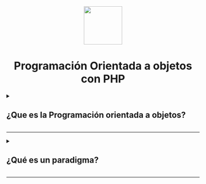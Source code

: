 <div align="center">
  <img align="center" src="https://github.com/Thomas-Boi/devicon/blob/master/icons/php/php-original.svg" height ="100px"/>
  
  # Programación Orientada a objetos con PHP 
</div>



<details>
  <summary>
    <h2>¿Que es la Programación orientada a objetos?</h2> 
  </summary>
  
***
La programación orientada a objetos (Poo) es un paradigma de programación, es decir, un modelo o estilo de programación que nos da unas guías sobre cómo trabajar con él. **se basa en el concepto de clases y objetos**.

Este tipo de programación se utiliza para estructurar un programa de software en piezas simples y reutilizables de planos de código (Clases) para crear instancias individuales de objetos.

Programar es resolver un problema, utilizando el gran poder del procesamiento que tienen las computadoras pero al igual que en la vida real un problema llega a presentar multiples soluciones. 
</details>

***
<details>
  <summary>
    <h2>¿Qué es un paradigma?</h2>
  </summary>

***
Un paradigma es la forma en la que enfrentas un problema. Un paradigma es todo aquel modelo, patrón o ejemplo que debe seguirse en determinada situación. 

En un sentido más amplio, un paradigma es una teoría o un conjunto de teorías que sirven de modelo a seguir para resolver problemas.
</details>

***



<!--https://www.youtube.com/watch?v=_rEj-RE8cLs&list=PLZ2ovOgdI-kUSqWuyoGJMZL6xldXw6hIg-->

